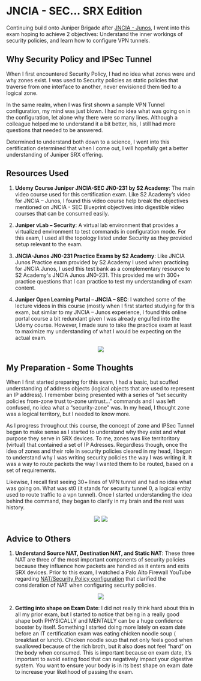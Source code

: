 # JNCIA - SEC... SRX Edition #
Continuing build onto Juniper Brigade after [JNCIA - Junos]( https://github.com/bobchen48/Writeups/blob/main/Juniper%20-%20Junos/Road%20to%20Junos.md?plain=1), I went into this exam hoping to achieve 2 objectives: Understand the inner workings of security policies, and learn how to configure VPN tunnels. 

## Why Security Policy and IPSec Tunnel ##
When I first encountered Security Policy, I had no idea what zones were and why zones exist. I was used to Security policies as static policies that traverse from one interface to another, never envisioned them tied to a logical zone.

In the same realm, when I was first shown a sample VPN Tunnel configuration, my mind was just blown. I had no idea what was going on in the configuration, let alone why there were so many lines. Although a colleague helped me to understand it a bit better, his, I still had more questions that needed to be answered.

Determined to understand both down to a science, I went into this certification determined that when I come out, I will hopefully get a better understanding of Juniper SRX offering.
## Resources Used ##
1. **Udemy Course Juniper JNCIA-SEC JN0-231 by S2 Academy**: The main video course used for this certification exam. Like S2 Academy’s video for JNCIA – Junos, I found this video course help break the objectives mentioned on JNCIA - SEC Blueprint objectives into digestible video courses that can be consumed easily.
  
2. **Juniper vLab – Security**: A virtual lab environment that provides a virtualized environment to test commands in configuration mode. For this exam, I used all the topology listed under Security as they provided setup relevant to the exam.
   
3. **JNCIA-Junos JN0-231 Practice Exams by S2 Academy**: Like JNCIA Junos Practice exam provided by S2 Academy I used when practicing for JNCIA Junos, I used this test bank as a complementary resource to S2 Academy's JNCIA Junos JN0-231. This provided me with 300+ practice questions that I can practice to test my understanding of exam content.
   
4. **Juniper Open Learning Portal – JNCIA – SEC**: I watched some of the lecture videos in this course (mostly when I first started studying for this exam, but similar to my JNCIA – Junos experience, I found this online portal course a bit redundant given I was already engulfed into the Udemy course. However, I made sure to take the practice exam at least to maximize my understanding of what I would be expecting on the actual exam.

<div align="center">
  <image src="https://github.com/bobchen48/Writeups/blob/main/JNCIA%20-%20SEC/vLab%20-%20Security%20Topologies.JPG">
</div>
    
## My Preparation - Some Thoughts ##
When I first started preparing for this exam, I had a basic, but scuffed understanding of address objects (logical objects that are used to represent an IP address). I remember being presented with a series of “set security policies from-zone trust to-zone untrust…” commands and I was left confused, no idea what a “security-zone” was. In my head, I thought zone was a logical territory, but I needed to know more.


As I progress throughout this course, the concept of zone and IPSec Tunnel began to make sense as I started to understand why they exist and what purpose they serve in SRX devices. To me, zones was like territoritory (virtual) that contained a set of IP Adresses. Regardless though, once the idea of zones and their role in security policies cleared in my head, I began to understand why I was writing security policies the way I was writing it. It was a way to route packets the way I wanted them to be routed, based on a set of requirements.

Likewise, I recall first seeing 30+ lines of VPN tunnel and had no idea what was going on. What was st0 (it stands for security tunnel 0, a logical entity used to route traffic to a vpn tunnel). Once I started understanding the idea behind the command, they began to clarify in my brain and the rest was history.

<div align="center">
  <image src="https://github.com/bobchen48/Writeups/blob/main/JNCIA%20-%20SEC/Route%20Based%20IPSec%20VPN%20-%20Part%201.jpg">
  <image src="https://github.com/bobchen48/Writeups/blob/main/JNCIA%20-%20SEC/Route%20Based%20IPSec%20VPN%20-%20Part%202.jpg">
</div>
    
## Advice to Others ##
1.	**Understand Source NAT, Destination NAT, and Static NAT**: These three NAT are three of the most important components of security policies because they influence how packets are handled as it enters and exits SRX devices. Prior to this exam, I watched a Palo Alto Firewall YouTube regarding [NAT/Security Policy configuration](https://www.youtube.com/watch?v=Ahrao6kBg8w) that clarified the consideration of NAT when configuring security policies.

<div align="center">
  <image src="https://github.com/bobchen48/Writeups/blob/main/JNCIA%20-%20SEC/Security%20Policies.jpg">
</div>

2.	**Getting into shape on Exam Date**: I did not really think hard about this in all my prior exam, but I started to notice that being in a really good shape both PHYSICALLY and MENTALLY can be a huge confidence booster by itself. Something I started doing more lately on exam date before an IT certification exam was eating chicken noodle soup ( breakfast or lunch). Chicken noodle soup that not only feels good when swallowed because of the rich broth, but it also does not feel “hard” on the body when consumed. This is important because on exam date, it’s important to avoid eating food that can negatively impact your digestive system. You want to ensure your body is in its best shape on exam date to increase your likelihood of passing the exam. 
